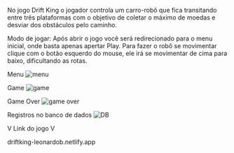 No jogo Drift King o jogador controla um carro-robô que fica
transitando entre três plataformas com o objetivo de coletar o máximo de moedas e desviar dos obstáculos pelo caminho.

Modo de jogar:
Após abrir o jogo você será redirecionado para o menu inicial, onde basta apenas apertar Play. Para fazer o robô se movimentar clique com o botão esquerdo do mouse, ele irá se movimentar de cima para baixo, dificultando as rotas.

Menu
![menu](https://github.com/LeonardoBaldo/DESENVOLVIMENTO-DE-JOGOS-DIGITAIS-I/assets/79682245/d6e1afb7-25a4-421e-b1bf-09c8309f1c63)

Game
![game](https://github.com/LeonardoBaldo/DESENVOLVIMENTO-DE-JOGOS-DIGITAIS-I/assets/79682245/3691fcb4-cbae-4efd-853b-f5c18ddae9de)

Game Over
![game over](https://github.com/LeonardoBaldo/DESENVOLVIMENTO-DE-JOGOS-DIGITAIS-I/assets/79682245/7e8f2196-96a0-4b9b-a9b8-6385d7f4a894)

Registros no banco de dados
![DB](https://github.com/LeonardoBaldo/DESENVOLVIMENTO-DE-JOGOS-DIGITAIS-I/assets/79682245/c1f6e875-db39-4879-81e6-0c49a8a8c06b)

V Link do jogo V

driftking-leonardob.netlify.app
